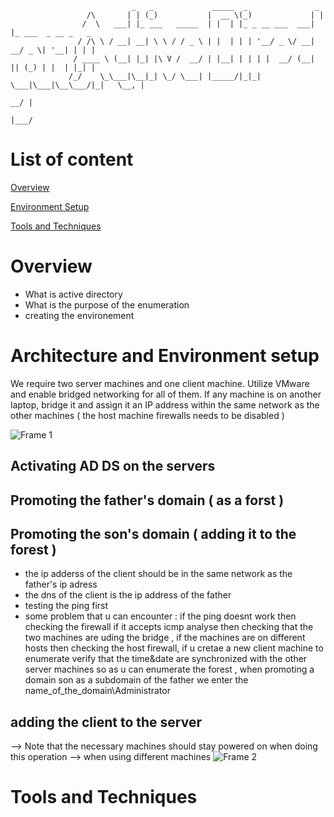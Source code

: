 
                               _   _             _____  _               _                    
                     /\       | | (_)           |  __ \(_)             | |                   
                    /  \   ___| |_ ___   _____  | |  | |_ _ __ ___  ___| |_ ___  _ __ _   _  
                   / /\ \ / __| __| \ \ / / _ \ | |  | | | '__/ _ \/ __| __/ _ \| '__| | | | 
                  / ____ \ (__| |_| |\ V /  __/ | |__| | | | |  __/ (__| || (_) | |  | |_| | 
                 /_/    \_\___|\__|_| \_/ \___| |_____/|_|_|  \___|\___|\__\___/|_|   \__, | 
                                                                                       __/ | 
                                                                                      |___/  
                     




# List of content 

[Overview](#overview)

[Environment Setup](#architecture-and-environment-setup)

[Tools and Techniques](#tools-and-techniques)

# Overview   

 * What is active directory
 * What is the purpose of the enumeration
 * creating the environement 

# Architecture and Environment setup

We require two server machines and one client machine. Utilize VMware and enable bridged networking for all of them. If any machine is on another laptop, bridge it and assign it an IP address within the same network as the other machines ( the host machine firewalls needs to be disabled )

![Frame 1](https://github.com/Nirsen/Active-Directory-Enumeration/assets/88287290/c65ec16a-3316-40a6-b054-d1f739e73f6b)


## Activating AD DS  on the servers 
## Promoting the father's domain ( as a forst ) 
## Promoting the son's domain ( adding it to the forest )
  *  the ip adderss of the client should be in the same network as the father's ip adress
  *  the dns of the client is the ip address of the father
  *  testing the ping first
  *  some problem that u can encounter :  if the ping doesnt work then checking the firewall if it accepts icmp analyse then checking that the two machines are uding the bridge , if the machines are on different hosts then checking the host firewall, if u cretae a new client machine to enumerate verify that the time&date are synchronized with the other server machines so as u can enumerate the forest , when promoting a domain son as a subdomain of the father we enter the name_of_the_domain\Administrator
    
## adding the client to the server 



--> Note that the necessary  machines  should stay powered on when doing this operation
--> when using different machines 
![Frame 2](https://github.com/Nirsen/Active-Directory-Enumeration/assets/88287290/5224a4fd-3bdb-40fc-bc90-3da77cb1d447)

   
# Tools and Techniques  





